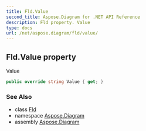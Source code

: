 ```yaml
---
title: Fld.Value
second_title: Aspose.Diagram for .NET API Reference
description: Fld property. Value
type: docs
url: /net/aspose.diagram/fld/value/
---
```

## Fld.Value property

Value

```csharp
public override string Value { get; }
```

### See Also

* class [Fld](../)
* namespace [Aspose.Diagram](../../fld/)
* assembly [Aspose.Diagram](../../../)



